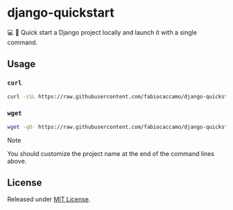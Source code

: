 # django-quickstart

💻 🦄 Quick start a Django project locally and launch it with a single command. 

## Usage

### `curl`
```bash
curl -sSL https://raw.githubusercontent.com/fabiocaccamo/django-quickstart/refs/heads/main/scripts/quickstart.sh | bash -s "your_project_name"
```

### `wget`
```bash
wget -qO- https://raw.githubusercontent.com/fabiocaccamo/django-quickstart/refs/heads/main/scripts/quickstart.sh | bash -s "your_project_name"
```

> [!NOTE]  
> You should customize the project name at the end of the command lines above.

## License
Released under [MIT License](LICENSE).
